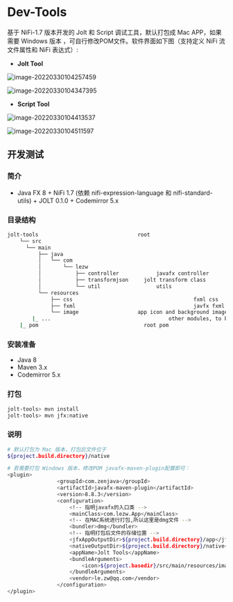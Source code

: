 # Dev-Tools

基于 NiFi-1.7 版本开发的  Jolt 和 Script 调试工具，默认打包成 Mac APP，如果需要 Windows 版本 ，可自行修改POM文件。软件界面如下图（支持定义 NiFi 流文件属性和 NiFi 表达式）:

+ **Jolt Tool**

![image-20220330104257459](https://gitee.com/lezww/le.zw/raw/master/img/image-20220330104257459.png)

![image-20220330104347395](https://gitee.com/lezww/le.zw/raw/master/img/image-20220330104347395.png)

+ **Script Tool**

![image-20220330104413537](https://gitee.com/lezww/le.zw/raw/master/img/image-20220330104413537.png)

![image-20220330104511597](https://gitee.com/lezww/le.zw/raw/master/img/image-20220330104511597.png)

## 开发测试

### 简介

* Java FX 8 + NiFi 1.7 (依赖 nifi-expression-language 和 nifi-standard-utils) + JOLT 0.1.0 + Codemirror 5.x

### 目录结构

```bash
jolt-tools                                root
	└── src
      └── main
          ├── java
          │   └── com
          │       └── lezw
          │           ├── controller			javafx controller
          │           ├── transformjson		jolt transform class
          │           └── util				    utils
          └── resources
              ├── css									  	fxml css
              ├── fxml										javfx fxml
              └── image                   app icon and background images
        |_ ...                  					other modules, to be extended
	|_ pom                                  root pom
```



### 安装准备

* Java 8
* Maven 3.x
* Codemirror 5.x 

### 打包

```bash
jolt-tools> mvn install
jolt-tools> mvn jfx:native
```

### 说明

```bash
# 默认打包为 Mac 版本，打包后文件位于
${project.build.directory}/native

# 若需要打包 Windows 版本，修改POM javafx-maven-plugin配置即可：
<plugin>
                <groupId>com.zenjava</groupId>
                <artifactId>javafx-maven-plugin</artifactId>
                <version>8.8.3</version>
                <configuration>
                    <!-- 指明javafx的入口类 -->
                    <mainClass>com.lezw.App</mainClass>
                    <!-- 在MAC系统进行打包,所以这里是dmg文件 -->
                    <bundler>dmg</bundler>
                    <!-- 指明打包后文件的存储位置 -->
                    <jfxAppOutputDir>${project.build.directory}/app</jfxAppOutputDir>
                    <nativeOutputDir>${project.build.directory}/native</nativeOutputDir>
                    <appName>Jolt Tools</appName>
                    <bundleArguments>
                        <icon>${project.basedir}/src/main/resources/image/icon.icns</icon>
                    </bundleArguments>
                    <vendor>le.zw@qq.com</vendor>
                </configuration>
</plugin>
```

